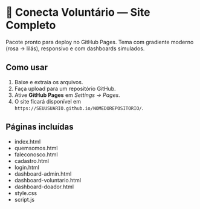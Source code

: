 # 🌸 Conecta Voluntário — Site Completo

Pacote pronto para deploy no GitHub Pages. Tema com gradiente moderno (rosa → lilás), responsivo e com dashboards simulados.

## Como usar

1. Baixe e extraia os arquivos.
2. Faça upload para um repositório GitHub.
3. Ative **GitHub Pages** em *Settings → Pages*.
4. O site ficará disponível em `https://SEUUSUARIO.github.io/NOMEDOREPOSITORIO/`.

## Páginas incluídas

- index.html
- quemsomos.html
- faleconosco.html
- cadastro.html
- login.html
- dashboard-admin.html
- dashboard-voluntario.html
- dashboard-doador.html
- style.css
- script.js
